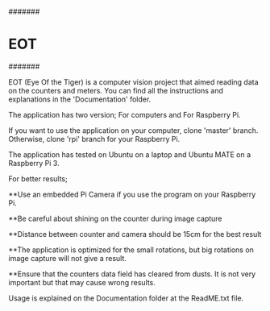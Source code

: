 #######
# EOT #
#######

EOT (Eye Of the Tiger) is a computer vision project that aimed reading data on the counters and meters.
You can find all the instructions and explanations in the 'Documentation' folder.

The application has two version;
For computers and
For Raspberry Pi.

If you want to use the application on your computer, clone 'master' branch.
Otherwise, clone 'rpi' branch for your Raspberry Pi.

The application has tested on Ubuntu on a laptop and
Ubuntu MATE on a Raspberry Pi 3. 

For better results;

**Use an embedded Pi Camera if you use the program on your Raspberry Pi.

**Be careful about shining on the counter during image capture

**Distance between counter and camera should be 15cm for the best result

**The application is optimized for the small rotations, but big rotations
on image capture will not give a result.

**Ensure that the counters data field has cleared from dusts. It is not
very important but that may cause wrong results.



Usage is explained on the Documentation folder at the ReadME.txt file.



